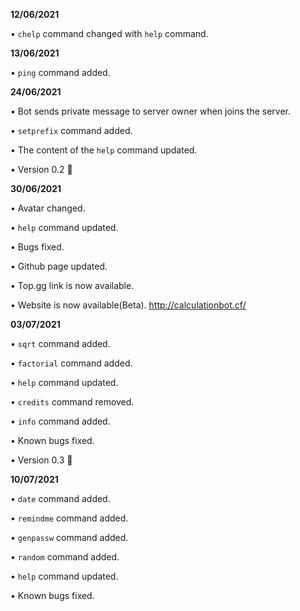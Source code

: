 **12/06/2021**

• `chelp` command changed with `help` command.

**13/06/2021**

• `ping` command added.

**24/06/2021**

• Bot sends private message to server owner when joins the server.

• `setprefix` command added.

• The content of the `help` command updated.

• Version 0.2 🎉

**30/06/2021**

• Avatar changed.

• `help` command updated.

• Bugs fixed.

• Github page updated.

• Top.gg link is now available.

• Website is now available(Beta).
  http://calculationbot.cf/
  
**03/07/2021**

• `sqrt` command added.

• `factorial` command added.

• `help` command updated.

• `credits` command removed.

• `info` command added.

• Known bugs fixed.

• Version 0.3 🎉


**10/07/2021**

• `date` command added.

• `remindme` command added.

• `genpassw` command added.

• `random` command added.

• `help` command updated.

• Known bugs fixed.